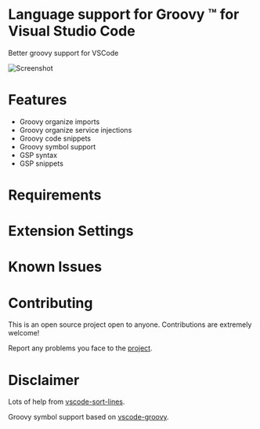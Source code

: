 Language support for Groovy &trade; for Visual Studio Code
=====================

Better groovy support for VSCode 

![Screenshot](https://github.com/marlon407/code-groovy/raw/master/code-groovy-0.0.5.gif)

Features
===============

- Groovy organize imports
- Groovy organize service injections
- Groovy code snippets
- Groovy symbol support
- GSP syntax
- GSP snippets

Requirements
===============

Extension Settings
===============

Known Issues
===============

Contributing
===============

This is an open source project open to anyone. Contributions are extremely welcome!

Report any problems you face to the [project](https://github.com/marlon407/code-groovy/issues).

Disclaimer 
===============

Lots of help from [vscode-sort-lines](https://github.com/Tyriar/vscode-sort-lines/).

Groovy symbol support based on [vscode-groovy](https://gitlab.com/awl/vscode-grails).